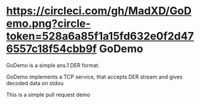 https://circleci.com/gh/MadXD/GoDemo.png?circle-token=528a6a85f1a15fd632e0f2d476557c18f54cbb9f
GoDemo
======

GoDemo is a simple ans.1 DER format.

GoDemo implements a TCP service, that accepts DER stream and
gives decoded data on stdou


This is a simple pull request demo